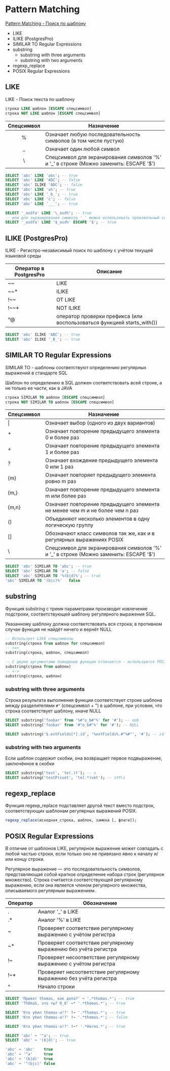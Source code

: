 # Pattern Matching 

[Pattern Matching - Поиск по шаблону](https://postgrespro.ru/docs/postgrespro/12/functions-matching)

<!-- MarkdownTOC -->

- LIKE
- ILIKE \(PostgresPro\)
- SIMILAR TO Regular Expressions
- substring
	- substring with three arguments
	- substring with two arguments
- regexp_replace
- POSIX Regular Expressions

<!-- /MarkdownTOC -->


## LIKE

LIKE - Поиск текста по шаблону

```sql
строка LIKE шаблон [ESCAPE спецсимвол]
строка NOT LIKE шаблон [ESCAPE спецсимвол]
```

Спецсимвол   | Назначение
:-----------:|----------------------
%            | Означает любую последовательность символов (в том числе пустую)
_            | Означает один любой символ
\            | Спецсимвол для экранирования символов '%' и '_' в строке (Можно заменить: ESCAPE '$')

```sql
SELECT 'abc' LIKE 'abc'; -- true
SELECT 'abc' LIKE 'ADC'; -- false
SELECT 'abc' ILIKE 'ADC'; -- false
SELECT 'abc' LIKE 'a%'; -- true
SELECT 'abc' LIKE '_b_'; -- true
SELECT 'abc' LIKE 'c'; -- false
SELECT 'abc' LIKE '___'; -- true
```

```sql
SELECT '_asdfa' LIKE '\_asd%'; -- true
-- или для экранирования символа '_' можно использовать произвольный символ указанный после слова ESCAPE, например символ '$'
SELECT '_asdfa' LIKE '$_asd%' ESCAPE '$'; -- true
```

## ILIKE (PostgresPro)

ILIKE - Регистро-независимый поиск по шаблону с учётом текущей языковой среды

Оператор в PostgresPro | Описание
-----------------------|----------------------
~~                     | LIKE
~~*                    | ILIKE
!~~                    | OT LIKE
!~~*                   | NOT ILIKE
^@                     | оператор проверки префикса (или воспользоваться функцией starts_with())

```sql
SELECT 'abc' ILIKE 'ABC'; -- true
SELECT 'abc' ILIKE '_B_'; -- true
```

## SIMILAR TO Regular Expressions

SIMILAR TO - шаблоны соответствуют определению регулярных выражений в стандарте SQL

Шаблон по определению в SQL должен соответствовать всей строке, а не только ее части, как в JAVA

```sql
строка SIMILAR TO шаблон [ESCAPE спецсимвол]
строка NOT SIMILAR TO шаблон [ESCAPE спецсимвол]
```

Спецсимвол | Назначение
-----------|-----------------------------------------------------------
\|         | Означает выбор (одного из двух вариантов)
*          | Означает повторение предыдущего элемента 0 и более раз
+          | Означает повторение предыдущего элемента 1 и более раз
?          | Означает вхождение предыдущего элемента 0 или 1 раз
{m}        | Означает повторяет предыдущего элемента ровно m раз
{m,}       | Означает повторение предыдущего элемента m или более раз
{m,n}      | Oзначает повторение предыдущего элемента не менее чем m и не более чем n раз
()         | Объединяют несколько элементов в одну логическую группу
[]         | Обозначают класс символов так же, как и в регулярных выражениях POSIX
\          | Спецсимвол для экранирования символов '%' и '_' в строке (Можно заменить: ESCAPE '$') 

```sql
SELECT 'abc' SIMILAR TO 'abc'; -- true
SELECT 'abc' SIMILAR TO 'a'; -- false
SELECT 'abc' SIMILAR TO '%(b|d)%'; -- true
'abc' SIMILAR TO '(b|c)%'   false
```

## substring 

Функция substring с тремя параметрами производит извлечение подстроки, соответствующей шаблону регулярного выражения SQL.

Указанному шаблону должна соответствовать вся строка; в противном случае функция не найдёт ничего и вернёт NULL

```sql
-- Использует LIKE спецсимволы
substring(строка from шаблон for спецсимвол)
-- <=>
substring(строка, шаблон, спецсимвол)

-- С двумя аргументами поведение функции отличается - используются POSIX спецсимволы
substring(строка from шаблон)
-- <->
substring(строка, шаблон)
```

### substring with three arguments

Строка результата выполнения функции соответствует строке шаблона между разделителями `#"` (спецсимвол + ") в шаблоне, при условии, что строка соответствует шаблону, иначе NULL

```sql
SELECT substring('foobar' from '%#"o_b#"%' for '#'); -- oob
SELECT substring('foobar' from '#"o_b#"%' for '#'); -- NULL

SELECT substring('$.extFields[*].id', '%extFields%.#"%#"', '#'); -- id
```

### substring with two arguments 

Eсли шаблон содержит скобки, она возвращает первое подвыражение, заключённое в скобки

```sql
SELECT substring('test', 'te(.)t'); -- s
SELECT substring('testPrivet', 'te(.*)vet'); -- stPri
```
## regexp_replace

Функция regexp_replace подставляет другой текст вместо подстрок, соответствующих шаблонам регулярных выражений POSIX.

```sql
regexp_replace(исходная_строка, шаблон, замена [, флаги]);
```



## POSIX Regular Expressions

В отличие от шаблонов LIKE, регулярное выражение может совпадать с любой частью строки, если только оно не привязано явно к началу и/или концу строки.

Регулярное выражение — это последовательность символов, представляющая собой краткое определение набора строк (регулярное множество). Строка считается соответствующей регулярному выражению, если она является членом регулярного множества, описываемого регулярным выражением.

Оператор | Обозначение
---------|-----------
.        | Аналог '_' в LIKE
.*       | Аналог '%' в LIKE
~	     | Проверяет соответствие регулярному выражению с учётом регистра	
~*    	 | Проверяет соответствие регулярному выражению без учёта регистра	
!~	     | Проверяет несоответствие регулярному выражению с учётом регистра	
!~*	     | Проверяет несоответствие регулярному выражению без учёта регистра
^        | Начало строки

```sql
SELECT 'Привет thomas, как дела?' ~ '.*thomas.*'; -- true
SELECT 'ThOmaS, это ты? 0_0' ~* '.*thomas.*'; -- true

SELECT 'Кто убил thomas-а!?' !~ '.*Thomas.*'; -- true
SELECT 'Кто убил thomas-а!?' !~ '.*thomas.*'; -- false

SELECT 'Кто убил thomas-а!?' !~* '.*Horos.*'; -- true

SELECT 'abc' ~ '^a'; -- true
SELECT 'abc' ~ '(b|d)'; -- true
```

```sql
'abc' ~ 'abc'    true
'abc' ~ '^a'     true
'abc' ~ '(b|d)'  true
'abc' ~ '^(b|c)' false
```

